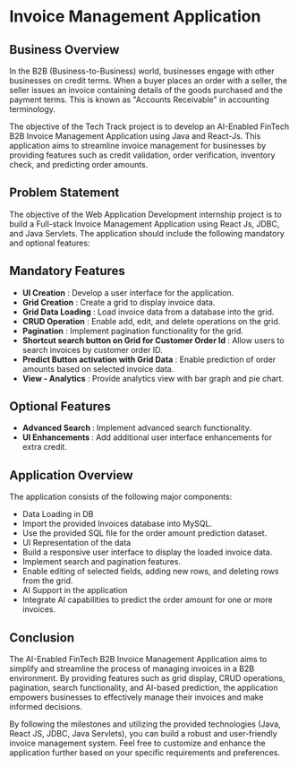 # Invoice Management Application

## Business Overview

In the B2B (Business-to-Business) world, businesses engage with other businesses on credit terms. When a buyer places an order with a seller, the seller issues an invoice containing details of the goods purchased and the payment terms. This is known as "Accounts Receivable" in accounting terminology.

The objective of the Tech Track project is to develop an AI-Enabled FinTech B2B Invoice Management Application using Java and React-Js. This application aims to streamline invoice management for businesses by providing features such as credit validation, order verification, inventory check, and predicting order amounts.

## Problem Statement

The objective of the Web Application Development internship project is to build a Full-stack Invoice Management Application using React Js, JDBC, and Java Servlets. The application should include the following mandatory and optional features:

## Mandatory Features

- <b> UI Creation</b> : Develop a user interface for the application.
- <b> Grid Creation</b> : Create a grid to display invoice data.
- <b> Grid Data Loading</b> : Load invoice data from a database into the grid.
- <b> CRUD Operation</b> : Enable add, edit, and delete operations on the grid.
- <b> Pagination</b> : Implement pagination functionality for the grid.
- <b> Shortcut search button on Grid for Customer Order Id</b> : Allow users to search invoices by customer order ID.
- <b> Predict Button activation with Grid Data</b> : Enable prediction of order amounts based on selected invoice data.
- <b> View - Analytics</b> : Provide analytics view with bar graph and pie chart.

## Optional Features

- <b> Advanced Search </b>: Implement advanced search functionality.
- <b> UI Enhancements </b>: Add additional user interface enhancements for extra credit.

## Application Overview

The application consists of the following major components:

- Data Loading in DB
- Import the provided Invoices database into MySQL.
- Use the provided SQL file for the order amount prediction dataset.
- UI Representation of the data
- Build a responsive user interface to display the loaded invoice data.
- Implement search and pagination features.
- Enable editing of selected fields, adding new rows, and deleting rows from the grid.
- AI Support in the application
- Integrate AI capabilities to predict the order amount for one or more invoices.

## Conclusion

The AI-Enabled FinTech B2B Invoice Management Application aims to simplify and streamline the process of managing invoices in a B2B environment. By providing features such as grid display, CRUD operations, pagination, search functionality, and AI-based prediction, the application empowers businesses to effectively manage their invoices and make informed decisions.

By following the milestones and utilizing the provided technologies (Java, React JS, JDBC, Java Servlets), you can build a robust and user-friendly invoice management system. Feel free to customize and enhance the application further based on your specific requirements and preferences.
